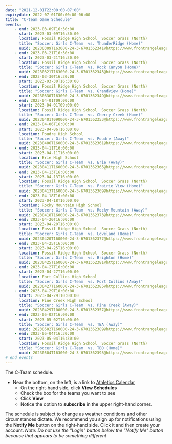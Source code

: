 ```yaml
---
date: "2021-12-01T22:00:00-07:00"
expirydate: 2022-07-01T00:00:00-06:00
title: "C-team Game Schedule"
events:
    - end: 2023-03-09T16:30:00
      start: 2023-03-09T16:30:00
      location: Fossil Ridge High School  Soccer Grass (North)
      title: "Soccer: Girls C-Team  vs. ThunderRidge (Home)"
      uuid: 20230309T163000-24-3-6701362341@https://www.frontrangeleague.org
    - end: 2023-03-21T16:30:00
      start: 2023-03-21T16:30:00
      location: Fossil Ridge High School  Soccer Grass (North)
      title: "Soccer: Girls C-Team  vs. Rock Canyon (Home)"
      uuid: 20230321T163000-24-3-6701362345@https://www.frontrangeleague.org
    - end: 2023-03-30T16:30:00
      start: 2023-03-30T16:30:00
      location: Fossil Ridge High School  Soccer Grass (North)
      title: "Soccer: Girls C-Team  vs. Grandview (Home)"
      uuid: 20230330T163000-24-3-6701362349@https://www.frontrangeleague.org
    - end: 2023-04-01T09:00:00
      start: 2023-04-01T09:00:00
      location: Fossil Ridge High School  Soccer Grass (North)
      title: "Soccer: Girls C-Team  vs. Cherry Creek (Home)"
      uuid: 20230401T090000-24-3-6701362353@https://www.frontrangeleague.org
    - end: 2023-04-06T16:00:00
      start: 2023-04-06T16:00:00
      location: Poudre High School
      title: "Soccer: Girls C-Team  vs. Poudre (Away)"
      uuid: 20230406T160000-24-3-6701362361@https://www.frontrangeleague.org
    - end: 2023-04-11T16:00:00
      start: 2023-04-11T16:00:00
      location: Erie High School
      title: "Soccer: Girls C-Team  vs. Erie (Away)"
      uuid: 20230411T160000-24-3-6701362365@https://www.frontrangeleague.org
    - end: 2023-04-13T16:00:00
      start: 2023-04-13T16:00:00
      location: Fossil Ridge High School  Soccer Grass (North)
      title: "Soccer: Girls C-Team  vs. Prairie View (Home)"
      uuid: 20230413T160000-24-3-6701362369@https://www.frontrangeleague.org
    - end: 2023-04-18T16:00:00
      start: 2023-04-18T16:00:00
      location: Rocky Mountain High School
      title: "Soccer: Girls C-Team  vs. Rocky Mountain (Away)"
      uuid: 20230418T160000-24-3-6701362373@https://www.frontrangeleague.org
    - end: 2023-04-20T16:00:00
      start: 2023-04-20T16:00:00
      location: Fossil Ridge High School  Soccer Grass (North)
      title: "Soccer: Girls C-Team  vs. Loveland (Home)"
      uuid: 20230420T160000-24-3-6701362377@https://www.frontrangeleague.org
    - end: 2023-04-25T16:00:00
      start: 2023-04-25T16:00:00
      location: Fossil Ridge High School  Soccer Grass (North)
      title: "Soccer: Girls C-Team  vs. Brighton (Home)"
      uuid: 20230425T160000-24-3-6701362381@https://www.frontrangeleague.org
    - end: 2023-04-27T16:00:00
      start: 2023-04-27T16:00:00
      location: Fort Collins High School
      title: "Soccer: Girls C-Team  vs. Fort Collins (Away)"
      uuid: 20230427T160000-24-3-6701362385@https://www.frontrangeleague.org
    - end: 2023-04-29T10:00:00
      start: 2023-04-29T10:00:00
      location: Pine Creek High School
      title: "Soccer: Girls C-Team  vs. Pine Creek (Away)"
      uuid: 20230429T100000-24-3-6701362357@https://www.frontrangeleague.org
    - end: 2023-05-02T16:00:00
      start: 2023-05-02T16:00:00
      title: "Soccer: Girls C-Team  vs. TBA (Away)"
      uuid: 20230502T160000-24-3-6701362389@https://www.frontrangeleague.org
    - end: 2023-05-04T16:30:00
      start: 2023-05-04T16:30:00
      location: Fossil Ridge High School  Soccer Grass (North)
      title: "Soccer: Girls C-Team  vs. TBD (Home)"
      uuid: 20230504T163000-24-3-6701362393@https://www.frontrangeleague.org
# end events
---
```


The C-Team schedule.

<!--more-->

* Near the bottom, on the left, is a link to [Athletics
  Calendar][athletic-schedules]
    * On the right-hand side, click **View Schedules**
    * Check the box for the teams you want to see
    * Click **View**
    * Notice the option to **subscribe** in the upper right-hand corner.

The schedule is subject to change as weather conditions and other circumstances
dictate. We recommend you sign up for notifications using the **Notify Me**
button on the right-hand side. Click it and then create your account. *Note: Do
not use the "Login" button below the "Notify Me" button because that appears to
be something different*

[frh-schedules]: https://frh.psdschools.org/about-our-school/calendars-schedules
[athletic-schedules]: http://www.frontrangeleague.org/g5-bin/client.cgi?G5genie=812&school_id=5
